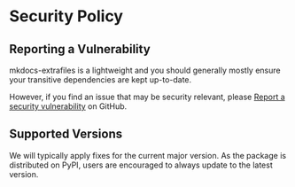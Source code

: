 # Security Policy

## Reporting a Vulnerability

mkdocs-extrafiles is a lightweight and you should generally mostly ensure your transitive dependencies are kept up-to-date.

However, if you find an issue that may be security relevant, please [Report a security vulnerability](https://github.com/paddy74/mkdocs-extrafiles/security/advisories/new) on GitHub.

## Supported Versions

We will typically apply fixes for the current major version. As the package is distributed on PyPI, users are encouraged to always update to the latest version.
